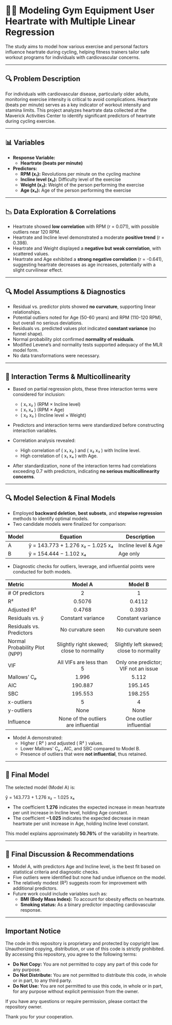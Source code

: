 # 🚴‍♂️ Modeling Gym Equipment User Heartrate with Multiple Linear Regression

The study aims to model how various exercise and personal factors influence heartrate during cycling, helping fitness trainers tailor safe workout programs for individuals with cardiovascular concerns.

---

## 🔍 Problem Description

For individuals with cardiovascular disease, particularly older adults, monitoring exercise intensity is critical to avoid complications. Heartrate (beats per minute) serves as a key indicator of workout intensity and stamina limits. This project analyzes heartrate data collected at the Maverick Activities Center to identify significant predictors of heartrate during cycling exercise.

---

## 📊 Variables

- **Response Variable:**
  - **Heartrate (beats per minute)**
- **Predictors:**
  - **RPM (x₁):** Revolutions per minute on the cycling machine  
  - **Incline level (x₂):** Difficulty level of the exercise  
  - **Weight (x₃):** Weight of the person performing the exercise  
  - **Age (x₄):** Age of the person performing the exercise  

---

## 📉 Data Exploration & Correlations

- Heartrate showed **low correlation** with RPM (r = 0.071), with possible outliers near 120 RPM.
- Heartrate and Incline level demonstrated a moderate **positive trend** (r = 0.398).
- Heartrate and Weight displayed a **negative but weak correlation**, with scattered values.
- Heartrate and Age exhibited a **strong negative correlation** (r = -0.641), suggesting heartrate decreases as age increases, potentially with a slight curvilinear effect.

---

## 🔍 Model Assumptions & Diagnostics

- Residual vs. predictor plots showed **no curvature**, supporting linear relationships.
- Potential outliers noted for Age (50-60 years) and RPM (110-120 RPM), but overall no serious deviations.
- Residuals vs. predicted values plot indicated **constant variance** (no funnel shape).
- Normal probability plot confirmed **normality of residuals**.
- Modified Levene’s and normality tests supported adequacy of the MLR model form.
- No data transformations were necessary.

---

## 🔄 Interaction Terms & Multicollinearity

- Based on partial regression plots, these three interaction terms were considered for inclusion:  
  - \( x₁  x₂ \) (RPM × Incline level)  
  - \( x₁  x₄ \) (RPM × Age)  
  - \( x₂  x₃ \) (Incline level × Weight)  

- Predictors and interaction terms were standardized before constructing interaction variables.  
- Correlation analysis revealed:  
  - High correlation of \( x₁  x₂ \) and \( x₂  x₃ \) with Incline level.  
  - High correlation of \( x₁  x₄ \) with Age.  
- After standardization, none of the interaction terms had correlations exceeding 0.7 with predictors, indicating **no serious multicollinearity concerns**.

---

## 🔍 Model Selection & Final Models

- Employed **backward deletion**, **best subsets**, and **stepwise regression** methods to identify optimal models.  
- Two candidate models were finalized for comparison:

| Model | Equation                                      | Description                |
|-------|-----------------------------------------------|----------------------------|
| A     | ŷ = 143.773 + 1.276 x₂ − 1.025 x₄          | Incline level & Age        |
| B     | ŷ = 154.444 − 1.102 x₄                      | Age only                   |

- Diagnostic checks for outliers, leverage, and influential points were conducted for both models.
  
| Metric           | Model A                           | Model B                      |
|:------------------|:---------------------------------:|:------------------------------:|
| # Of predictors  | 2                               | 1                            |
| R²               | 0.5076                          | 0.4112                       |
| Adjusted R²      | 0.4768                          | 0.3933                       |
| Residuals vs. ŷ  | Constant variance               | Constant variance            |
| Residuals vs. Predictors | No curvature seen             | No curvature seen            |
| Normal Probability Plot (NPP) | Slightly right skewed; close to normality | Slightly left skewed; close to normality |
| VIF              | All VIFs are less than 5        | Only one predictor; VIF not an issue |
| Mallows’ Cₚ      | 1.996                           | 5.112                        |
| AIC              | 190.887                        | 195.145                      |
| SBC              | 195.553                        | 198.255                      |
| x-outliers       | 5                               | 4                            |
| y-outliers       | None                            | None                         |
| Influence        | None of the outliers are influential | One outlier influential      |
- Model A demonstrated:  
  - Higher \( R² \) and adjusted \( R² \) values.  
  - Lower Mallows'  Cₚ , AIC, and SBC compared to Model B.  
  - Presence of outliers that were **not influential**, thus retained.

---

## 🏁 Final Model

The selected model (Model A) is:

ŷ = 143.773 + 1.276 x₂ − 1.025 x₄

- The coefficient **1.276** indicates the expected increase in mean heartrate per unit increase in Incline level, holding Age constant.  
- The coefficient **−1.025** indicates the expected decrease in mean heartrate per unit increase in Age, holding Incline level constant.

This model explains approximately **50.76%** of the variability in heartrate.

---
## 💬 Final Discussion & Recommendations

- Model A, with predictors Age and Incline level, is the best fit based on statistical criteria and diagnostic checks.
- Five outliers were identified but none had undue influence on the model.
- The relatively modest \(R²\) suggests room for improvement with additional predictors.
- Future work could include variables such as:
  - **BMI (Body Mass Index):** To account for obesity effects on heartrate.
  - **Smoking status:** As a binary predictor impacting cardiovascular response.

---


## Important Notice

The code in this repository is proprietary and protected by copyright law. Unauthorized copying, distribution, or use of this code is strictly prohibited. By accessing this repository, you agree to the following terms:

- **Do Not Copy:** You are not permitted to copy any part of this code for any purpose.
- **Do Not Distribute:** You are not permitted to distribute this code, in whole or in part, to any third party.
- **Do Not Use:** You are not permitted to use this code, in whole or in part, for any purpose without explicit permission from the owner.

If you have any questions or require permission, please contact the repository owner.

Thank you for your cooperation.
